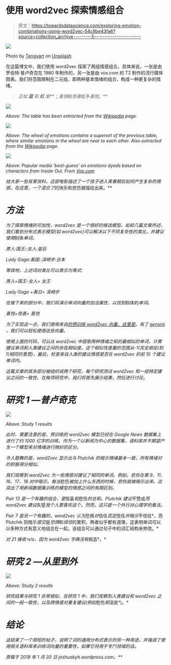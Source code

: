 # 使用 word2vec 探索情感组合

> 原文：<https://towardsdatascience.com/exploring-emotion-combinations-using-word2vec-54c8be43fa6?source=collection_archive---------5----------------------->

![](img/8d882ba02e47d5422428895237932c7c.png)

Photo by [Tengyart](https://unsplash.com/@tengyart?utm_source=medium&utm_medium=referral) on [Unsplash](https://unsplash.com?utm_source=medium&utm_medium=referral)

在这篇博文中，我们使用 word2vec 探索了两组情感组合。具体来说，一张是由罗伯特·普卢奇克在 1980 年制作的，另一张是由 vox.com 的 T2 制作的流行媒体图表。我们将范围限制在二元组，即两种基本情绪的组合，构成一种更复杂的情绪。

> *正如* ***蓝*** *和* ***红*** *紫***；*喜悦*和*惊喜*给予*喜悦*。**

*![](img/f35b9caf0f1f1cc1959853e2d96735cf.png)*

**Above: The table has been extracted from the* [*Wikipedia*](https://en.wikipedia.org/wiki/Contrasting_and_categorization_of_emotions) *page.**

*![](img/267894c080c50ad3e542988876e885aa.png)*

**Above: The wheel of emotions contains a superset of the previous table, where similar emotions in the wheel are near to each other. Also extracted from the* [*Wikipedia*](https://en.wikipedia.org/wiki/Contrasting_and_categorization_of_emotions) *page.**

*![](img/5422dc55683086d005aa6c89bf30a154.png)*

**Above: Popular media ‘best-guess’ on emotions dyads based on characters from Inside Out. From* [*Vox.com*](https://www.vox.com/2015/6/29/8860247/inside-out-emotions-graphic)*

*给大家一些背景资料，这部电影描述了一个孩子进入青春期后如何产生复杂的情感。在这里，一个混合了*的快乐和悲伤被描绘出来。**

# *方法*

*为了探索情绪的可加性，word2vec 是一个很好的候选模型。如前几篇文章所述，我们看到分布式表示模型(如 word2vec)可以解决以下不同复杂性的类比，并建议使用*斜体*单词。*

*男人:国王::女人:*皇后**

*Lady Gaga:美国::*滨崎步*:日本*

*等效地，上述词对类比可以表示为等式:*

*男人+国王-女人= *女王**

*Lady Gaga +美日= *滨崎步**

*在接下来的部分中，我们将演示单词向量的加法属性，以找到*斜体的*单词。*

*喜悦+惊喜= *喜悦**

*为了实现这一点，我们使用来自[的预训练 word2vec 向量，这里是](https://drive.google.com/file/d/0B7XkCwpI5KDYNlNUTTlSS21pQmM/edit)。有了 [gensim](https://radimrehurek.com/gensim/install.html) ，我们可以轻松使用这些向量。*

*使用上面的代码，可以从 word2vec 中提取两种情绪之和的最相似的单词，计算建议单词和人类建议之间的余弦相似度。这个相似性度量的范围从-1(完全相反)到 1(相同的意思)，最后，检查来自人类的建议情感是否在 word2vec 的前 10 个建议单词内。*

*这篇文章的其余部分被组织成两个研究，每个研究测试 word2vec 和一组特定建议之间的一致性。在每项研究中，我们将首先展示结果，然后进行讨论。*

# *研究 1 —普卢奇克*

*![](img/ca78f46559af618e68b50c3d248ea33d.png)*

*Above: Study 1 results*

*此时，需要注意的是，预训练的 word2vec 模型已经在 Google News 数据集上进行了约 1000 亿字的训练。作为一个以新闻为中心的数据集，语料库并不期望产生一个模型来对情绪进行微妙的区分。*

*令人鼓舞的是，word2vec 显示出与 Plutchik 的暗示情绪基本一致，所有情绪对的积极得分相似。*

*我们观察到 word2vec 为一些情感对建议了相同的单词。例如，*悲伤*在第 9、11、16、17、18 对中暗示。每当*悲伤*被加上什么东西的时候，*悲伤*就被暗示出来。这突出了用新闻数据集训练的模型的情感之间的有限区别。*

*Pair 13 是一个有趣的组合，是*惊喜*和*悲伤*的总和。Plutchik 建议*不赞成*而 word2vec 建议*失望*我个人更喜欢这个。然而，这只是一个外行对心理学的看法。*

*Pair 7 是另一个有趣的，word2vec 认为*恐惧*对*信任*否定*信任*并暗示*不信任*，而 Plutchik 则暗示*提交*是*恐惧*和*信任*的累积。两者似乎都有道理，这表明单词可以以多种方式有意义地组合在一起。该组合可以通过句子中的词汇结构来修改。*

*对 21 接收 n/a，因为 word2vec 字典没有*病态*。*

# *研究 2 —从里到外*

*![](img/de0984ae9710cee765c71072b603f6f4.png)*

*Above: Study 2 results*

*研究结果与研究 1 非常相似，在研究 1 中，我们观察到人类建议和 word2vec 之间的一般一致性，以及跨情感对重复建议(例如*悲伤*和*沮丧*)。*

# *结论*

*这结束了一个简短的帖子，说明了词的通用分布式表示的另一种用途，并强调了使用相关语料库来训练词向量的重要性，如果它将用于专门领域的话。*

**原载于 2018 年 1 月 30 日 joshuakyh.wordpress.com*[](https://joshuakyh.wordpress.com/2018/01/30/exploring-emotion-combinations-using-word2vec/)**。***